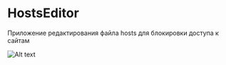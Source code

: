 # HostsEditor
Приложение редактирования файла hosts для блокировки доступа к сайтам

![Alt text](http://i.piccy.info/i9/4441ee7ce1f85f5fb8f8fa672fefaff2/1474397473/3868/1071893/HostEditor.png "HostEditor")
